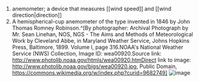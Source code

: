 1. anemometer; a device that measures [[wind speed]] and [[wind direction|direction]]
2. A hemispherical-cup anemometer of the type invented in 1846 by John Thomas Romney Robinson.^[By photographer: Archival Photograph by Mr. Sean Linehan, NOS, NGS - The Aims and Methods of Meteorological Work by Cleveland Abbe, in Maryland Weather Service, Johns Hopkins Press, Baltimore, 1899. Volume I, page 316.NOAA's National Weather Service (NWS) Collection, Image ID: wea00920.Source link: http://www.photolib.noaa.gov/htmls/wea00920.htmDirect link to image: http://www.photolib.noaa.gov/bigs/wea00920.jpg, Public Domain, https://commons.wikimedia.org/w/index.php?curid=9682749] ![image](https://upload.wikimedia.org/wikipedia/commons/6/61/Wea00920.jpg)